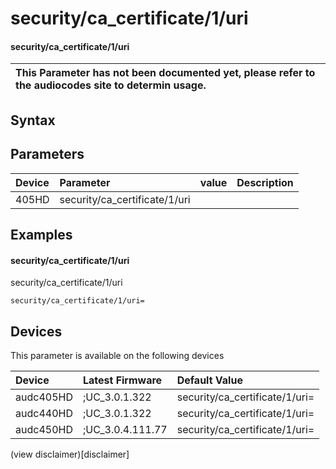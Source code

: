 ﻿---
description: security/ca_certificate/1/uri
search: false
---

# security/ca_certificate/1/uri

#### security/ca_certificate/1/uri


| This Parameter has not been documented yet, please refer to the audiocodes site to determin usage.  | 
| :--- |

## Syntax

## Parameters
|Device|Parameter|value|Description|
|:---|:---|:---|:---|
| 405HD | security/ca_certificate/1/uri |  |  |

## Examples
#### security/ca_certificate/1/uri

security/ca_certificate/1/uri

```
security/ca_certificate/1/uri=
```

## Devices
This parameter is available on the following devices

| Device | Latest Firmware | Default Value |
|:---|:---|:---|
| audc405HD | ;UC_3.0.1.322 | security/ca_certificate/1/uri= 
| audc440HD | ;UC_3.0.1.322 | security/ca_certificate/1/uri= 
| audc450HD | ;UC_3.0.4.111.77 | security/ca_certificate/1/uri= 

(view disclaimer)[disclaimer]
